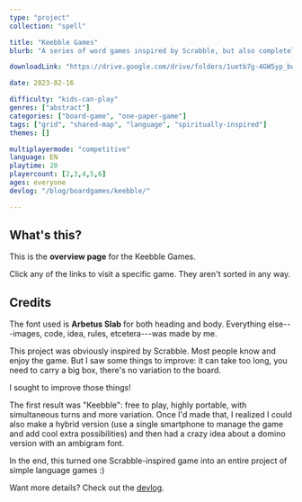 ```yaml
---
type: "project"
collection: "spell"

title: "Keebble Games"
blurb: "A series of word games inspired by Scrabble, but also completely different."

downloadLink: "https://drive.google.com/drive/folders/1uetb7g-4GW5yp_bwQyozFr_ktS2uU_ul"

date: 2023-02-16

difficulty: "kids-can-play"
genres: ["abstract"]
categories: ["board-game", "one-paper-game"]
tags: ["grid", "shared-map", "language", "spiritually-inspired"]
themes: []

multiplayermode: "competitive"
language: EN
playtime: 20
playercount: [2,3,4,5,6]
ages: everyone
devlog: "/blog/boardgames/keebble/"

---
```




## What's this?

This is the **overview page** for the Keebble Games.

Click any of the links to visit a specific game. They aren't sorted in any way.

## Credits

The font used is **Arbetus Slab** for both heading and body. Everything else---images, code, idea, rules, etcetera---was made by me.

This project was obviously inspired by Scrabble. Most people know and enjoy the game. But I saw some things to improve: it can take too long, you need to carry a big box, there's no variation to the board. 

I sought to improve those things!

The first result was "Keebble": free to play, highly portable, with simultaneous turns and more variation. Once I'd made that, I realized I could also make a hybrid version (use a single smartphone to manage the game and add cool extra possibilities) and then had a crazy idea about a domino version with an ambigram font.

In the end, this turned one Scrabble-inspired game into an entire project of simple language games :)

Want more details? Check out the [devlog](/blog/boardgames/keebble/).


